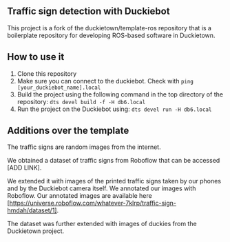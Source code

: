 ## Traffic sign detection with Duckiebot
This project is a fork of the duckietown/template-ros repository that is a boilerplate repository for developing ROS-based software in Duckietown.

## How to use it
1. Clone this repository
2. Make sure you can connect to the duckiebot. Check with
   `ping [your_duckiebot_name].local`
3. Build the project using the following command in the top directory of the repository:
   `dts devel build -f -H db6.local`
4. Run the project on the Duckiebot using:
   `dts devel run -H db6.local`
## Additions over the template
The traffic signs are random images from the internet. 

We obtained a dataset of traffic signs from Roboflow that can be accessed [ADD LINK].

We extended it with images of the printed traffic signs taken by our phones and by the Duckiebot camera itself. We annotated our images with Roboflow. Our annotated images are available here [https://universe.roboflow.com/whatever-7klrp/traffic-sign-hmdah/dataset/1].

The dataset was further extended with images of duckies from the Duckietown project.
